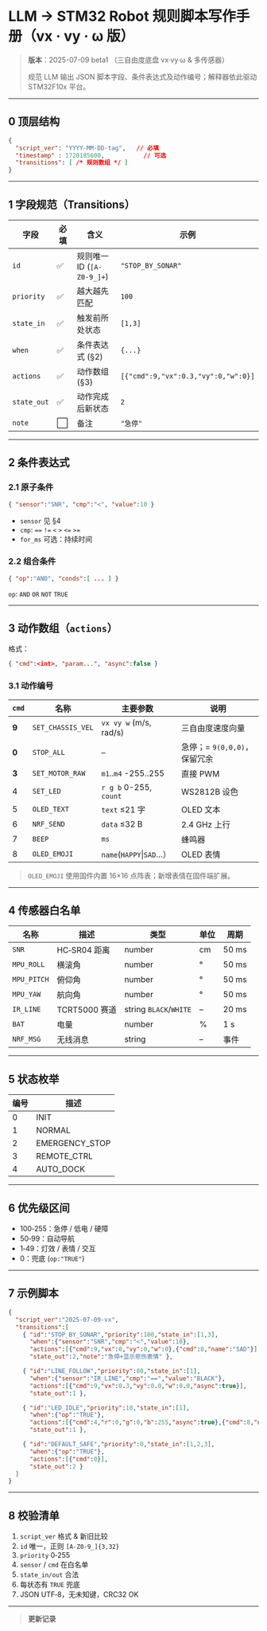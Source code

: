 # LLM → STM32 Robot 规则脚本写作手册（vx · vy · ω 版）

> **版本**：2025-07-09 beta1   （三自由度底盘 vx·vy·ω & 多传感器）
>
> 规范 LLM 输出 JSON 脚本字段、条件表达式及动作编号；解释器依此驱动 STM32F10x 平台。

---

## 0 顶层结构

```json
{
  "script_ver": "YYYY-MM-DD-tag",   // 必填
  "timestamp" : 1720185600,           // 可选
  "transitions": [ /* 规则数组 */ ]
}
```

---

## 1 字段规范（Transitions）

| 字段          | 必填 | 含义                     | 示例                     |
| ----------- | -- | ---------------------- | ---------------------- |
| `id`        | ✅  | 规则唯一 ID (`[A-Z0-9_]+`) | `"STOP_BY_SONAR"`      |
| `priority`  | ✅  | 越大越先匹配                 | `100`                  |
| `state_in`  | ✅  | 触发前所处状态                | `[1,3]`                |
| `when`      | ✅  | 条件表达式 (§2)             | `{...}`                |
| `actions`   | ✅  | 动作数组 (§3)              | `[{"cmd":9,"vx":0.3,"vy":0,"w":0}]` |
| `state_out` | ✅  | 动作完成后新状态               | `2`                    |
| `note`      | ⬜  | 备注                     | `"急停"`                 |

---

## 2 条件表达式

### 2.1 原子条件

```json
{ "sensor":"SNR", "cmp":"<", "value":10 }
```

* `sensor` 见 §4
* `cmp`: `==` `!=` `<` `>` `<=` `>=`
* `for_ms` 可选：持续时间

### 2.2 组合条件

```json
{ "op":"AND", "conds":[ ... ] }
```

`op`: `AND` `OR` `NOT` `TRUE`

---

## 3 动作数组（`actions`）

格式：

```json
{ "cmd":<int>, "param...", "async":false }
```

### 3.1 动作编号

| `cmd` | 名称              | 主要参数                             | 说明           |
| ----- | --------------- | -------------------------------- | ------------ |
| **9** | `SET_CHASSIS_VEL` | `vx vy w` (m/s, rad/s)          | 三自由度速度向量 |
| **0** | `STOP_ALL`        | –                               | 急停；= `9(0,0,0)`，保留冗余 |
| **3** | `SET_MOTOR_RAW`   | `m1`..`m4` -255..255            | 直接 PWM |
| 4     | `SET_LED`         | `r g b` 0-255, `count`          | WS2812B 设色 |
| 5     | `OLED_TEXT`       | `text` ≤21 字                    | OLED 文本 |
| 6     | `NRF_SEND`        | `data` ≤32 B                    | 2.4 GHz 上行 |
| 7     | `BEEP`            | `ms`                            | 蜂鸣器 |
| 8     | `OLED_EMOJI`      | `name`(`HAPPY`\|`SAD`…）        | OLED 表情 |

> `OLED_EMOJI` 使用固件内置 16×16 点阵表；新增表情在固件端扩展。

---

## 4 传感器白名单

| 名称          | 描述          | 类型                     | 单位 | 周期    |
| ----------- | ----------- | ---------------------- | -- | ----- |
| `SNR`       | HC‑SR04 距离  | number                 | cm | 50 ms |
| `MPU_ROLL`  | 横滚角         | number                 | °  | 50 ms |
| `MPU_PITCH` | 俯仰角         | number                 | °  | 50 ms |
| `MPU_YAW`   | 航向角         | number                 | °  | 50 ms |
| `IR_LINE`   | TCRT5000 赛道 | string `BLACK`/`WHITE` | –  | 20 ms |
| `BAT`       | 电量          | number                 | %  | 1 s   |
| `NRF_MSG`   | 无线消息        | string                 | –  | 事件    |

---

## 5 状态枚举

| 编号 | 描述              |
| -- | --------------- |
| 0  | INIT            |
| 1  | NORMAL          |
| 2  | EMERGENCY\_STOP |
| 3  | REMOTE\_CTRL    |
| 4  | AUTO\_DOCK      |

---

## 6 优先级区间

* 100‑255：急停 / 低电 / 硬障
* 50‑99：自动导航
* 1‑49：灯效 / 表情 / 交互
* 0：兜底 (`op:"TRUE"`)

---

## 7 示例脚本

```json
{
  "script_ver":"2025-07-09-vx",
  "transitions":[
    { "id":"STOP_BY_SONAR","priority":100,"state_in":[1,3],
      "when":{"sensor":"SNR","cmp":"<","value":10},
      "actions":[{"cmd":9,"vx":0,"vy":0,"w":0},{"cmd":8,"name":"SAD"}],
      "state_out":2,"note":"急停+显示悲伤表情" },

    { "id":"LINE_FOLLOW","priority":80,"state_in":[1],
      "when":{"sensor":"IR_LINE","cmp":"==","value":"BLACK"},
      "actions":[{"cmd":9,"vx":0.3,"vy":0.0,"w":0.0,"async":true}],
      "state_out":1 },

    { "id":"LED_IDLE","priority":10,"state_in":[1],
      "when":{"op":"TRUE"},
      "actions":[{"cmd":4,"r":0,"g":0,"b":255,"async":true},{"cmd":8,"name":"HAPPY","async":true}],
      "state_out":1 },

    { "id":"DEFAULT_SAFE","priority":0,"state_in":[1,2,3],
      "when":{"op":"TRUE"},
      "actions":[{"cmd":0}],
      "state_out":2 }
  ]
}
```

---

## 8 校验清单

1. `script_ver` 格式 & 新旧比较
2. `id` 唯一，正则 `[A-Z0-9_]{3,32}`
3. `priority` 0‑255
4. `sensor` / `cmd` 在白名单
5. `state_in/out` 合法
6. 每状态有 `TRUE` 兜底
7. JSON UTF‑8，无未知键，CRC32 OK

---

> **更新记录**
>

